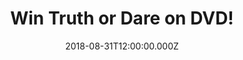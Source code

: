 ---
campaign-uuid: "c-7ffba65d-de5d-42ea-8bbb-38387ef89b99"
type: "Competition"
category: "Entertainment"
date: "2018-08-31T12:00:00.000Z"
end-date: "2018-10-01T23:59:00.000Z"
disable-form: false
is_promoted: false
has_entry_page: true
title: "Win Truth or Dare on DVD!"
competition-description: "<p>Calling all Lucy Hale fans! In order to celebrate the\
  \ release of her brand new movie 'Truth or Dare' on DVD we are giving away a copy\
  \ of this horror movie to one of our members to win!</p>\r\n<p>Does it sound like\
  \ the best plan for your weekend? Click below and get the game started...</p>"
hero-header: "Win Truth or Dare on DVD!"
terms-confirmation: "N/A"
banner-img: "https://assets.expresslyapp.com/asset-89caf400-07e1-48d8-9df4-93cb7572f5ad.jpg"
logo-left-href: "aaa.nme.com"
logo-left-image: "https://assets.expresslyapp.com/asset-7e4b2002-1fcf-4950-8f24-382d654c58f3.jpg"
logo-left-title: "nme aaa"
bg-image-hero: "https://assets.expresslyapp.com/asset-d225a411-624e-4f67-bdee-65af4df61bf1.jpg"
bg-image-first: "https://assets.expresslyapp.com/asset-a1b3357d-fe00-4929-918d-802cf66d6221.jpg"
section1-content: "<p>Lucy Hale (Pretty Little Liars) and Tyler Posey (Teen Wolf)\
  \ lead the cast of Truth or Dare, a supernatural thriller from Blumhouse Productions.\
  \ A harmless game of “Truth or Dare” among friends turns deadly when someone or\
  \ something begins to punish those who tell a lie or refuse the dare.</p>\r\n<p>If\
  \ you can't wait to watch it, enter the form below and you could be having a horror\
  \ movie night with friends!</p>\r\n<p>Good luck!</p>"
entry-title: "Win Truth or Dare on DVD!"
entry-content: "Enter the draw to win Truth or Dare on DVD by completing the form\
  \ below before 23:59 on 1st of October 2018."
has-winner: false
prize-description: "Winner wins Truth or Dare on DVD"
special-conditions: "Multiple entries are allowed up to one every day."
---